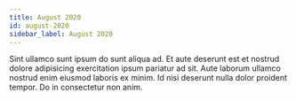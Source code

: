```yaml
---
title: August 2020
id: august-2020
sidebar_label: August 2020
---
```


Sint ullamco sunt ipsum do sunt aliqua ad. Et aute deserunt est et nostrud dolore adipisicing exercitation ipsum pariatur ad sit. Aute laborum ullamco nostrud enim eiusmod laboris ex minim. Id nisi deserunt nulla dolor proident tempor. Do in consectetur non anim.

